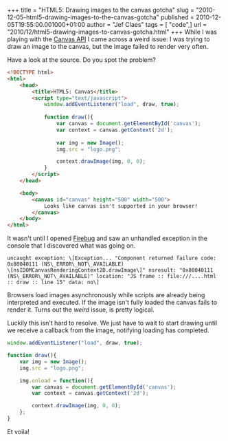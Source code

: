 +++
title = "HTML5: Drawing images to the canvas gotcha"
slug = "2010-12-05-html5-drawing-images-to-the-canvas-gotcha"
published = 2010-12-05T19:55:00.001000+01:00
author = "Jef Claes"
tags = [ "code",]
url = "2010/12/html5-drawing-images-to-canvas-gotcha.html"
+++
While I was playing with the [Canvas
API](http://www.w3.org/TR/html5/the-canvas-element.html) I came across a
weird issue: I was trying to draw an image to the canvas, but the image
failed to render very often.  
  
Have a look at the source. Do you spot the problem?  
  
```html
<!DOCTYPE html>
<html>
    <head>
        <title>HTML5: Canvas</title>
        <script type="text/javascript">        
            window.addEventListener("load", draw, true);
            
            function draw(){                            
                var canvas = document.getElementById('canvas');
                var context = canvas.getContext('2d');    
 
                var img = new Image();
                img.src = "logo.png";                

                context.drawImage(img, 0, 0);                
            }            
        </script>        
    </head>

    <body>
        <canvas id="canvas" height="500" width="500">
            Looks like canvas isn't supported in your browser! 
        </canvas>
    </body>
</html>
```
  
It wasn't until I opened [Firebug](http://getfirebug.com/) and saw an
unhandled exception in the console that I discovered what was going
on.  

```
uncaught exception: \[Exception... "Component returned failure code:
0x80040111 (NS\_ERROR\_NOT\_AVAILABLE)
\[nsIDOMCanvasRenderingContext2D.drawImage\]" nsresult: "0x80040111
(NS\_ERROR\_NOT\_AVAILABLE)" location: "JS frame :: file:///....html
:: draw :: line 15" data: no\]
```
  
Browsers load images asynchronously while scripts are already being
interpreted and executed. If the image isn't fully loaded the canvas
fails to render it. Turns out the *weird* issue, is pretty logical.  
  
Luckily this isn't hard to resolve. We just have to wait to start
drawing until we receive a callback from the image, notifying loading
has completed.  
  
```js
window.addEventListener("load", draw, true);

function draw(){                                    
    var img = new Image();
    img.src = "logo.png";                

    img.onload = function(){
        var canvas = document.getElementById('canvas');
        var context = canvas.getContext('2d');    

        context.drawImage(img, 0, 0);        
    };            
}                    
```

Et voila!